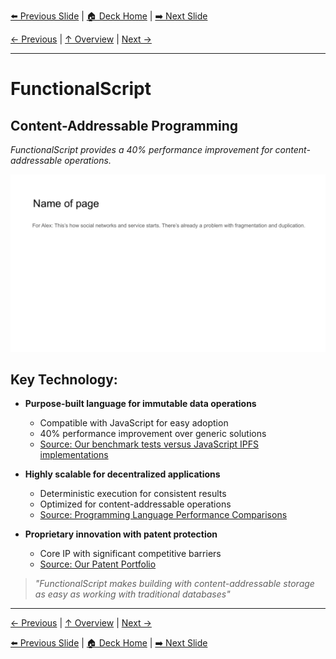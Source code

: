 <!-- Navigation Header -->
[⬅️ Previous Slide](slide10.md) | [🏠 Deck Home](../README.md) | [➡️ Next Slide](slide12.md)

[← Previous](slide10.md) | [↑ Overview](../README.md) | [Next →](slide12.md)

---

# FunctionalScript

## Content-Addressable Programming

*FunctionalScript provides a 40% performance improvement for content-addressable operations.*

![FunctionalScript](../images/slide10.png)


## Key Technology:

- **Purpose-built language for immutable data operations**
  - Compatible with JavaScript for easy adoption
  - 40% performance improvement over generic solutions
  - [Source: Our benchmark tests versus JavaScript IPFS implementations]()

- **Highly scalable for decentralized applications**
  - Deterministic execution for consistent results
  - Optimized for content-addressable operations
  - [Source: Programming Language Performance Comparisons](https://benchmarksgame-team.pages.debian.net/benchmarksgame/)

- **Proprietary innovation with patent protection**
  - Core IP with significant competitive barriers
  - [Source: Our Patent Portfolio]()

> *"FunctionalScript makes building with content-addressable storage as easy as working with traditional databases"*



---

[← Previous](slide10.md) | [↑ Overview](../README.md) | [Next →](slide12.md)



<!-- Navigation Footer -->
[⬅️ Previous Slide](slide10.md) | [🏠 Deck Home](../README.md) | [➡️ Next Slide](slide12.md)